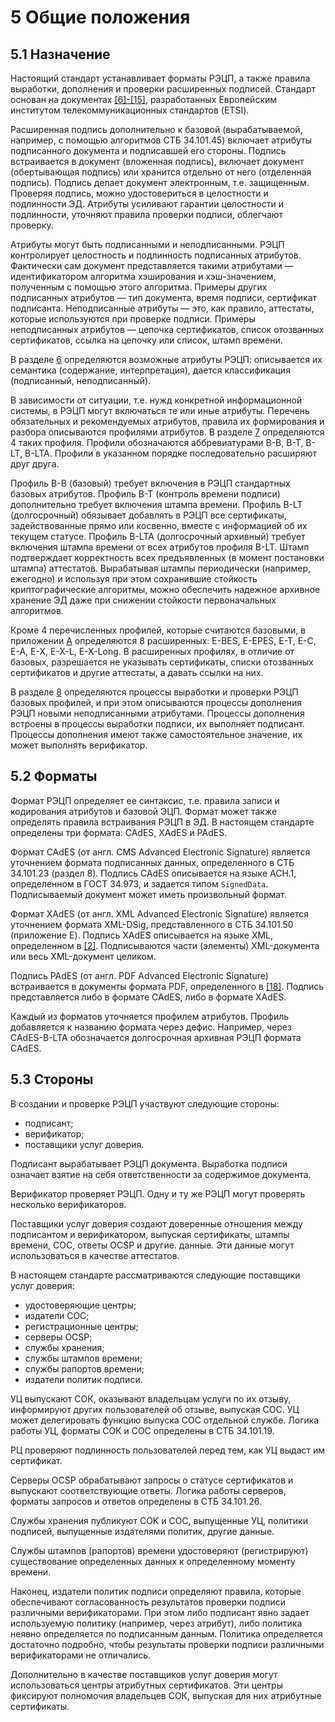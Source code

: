 # 5 <a name="Common"></a> Общие положения

## 5.1 <a name="Common1"></a>Назначение

Настоящий стандарт устанавливает форматы РЭЦП, а также правила выработки, 
дополнения и проверки расширенных подписей. Стандарт основан на документах 
[[6]-[15]](99Biblio.md#XADES1), разработанных Европейским институтом 
телекоммуникационных стандартов (ETSI).

Расширенная подпись дополнительно к базовой (вырабатываемой, например, с
помощью алгоритмов СТБ 34.101.45) включает атрибуты подписанного документа
и подписавшей его стороны. Подпись встраивается в документ (вложенная
подпись), включает документ (обертывающая подпись) или хранится отдельно от
него (отделенная подпись). Подпись делает документ электронным, т.е.
защищенным. Проверяя подпись, можно удостовериться в целостности и
подлинности ЭД. Атрибуты усиливают гарантии целостности и подлинности,
уточняют правила проверки подписи, облегчают проверку.

Атрибуты могут быть подписанными и неподписанными. РЭЦП контролирует
целостность и подлинность подписанных атрибутов. Фактически сам документ
представляется такими атрибутами — идентификатором алгоритма хэширования и
хэш-значением, полученным с помощью этого алгоритма. Примеры других
подписанных атрибутов — тип документа, время подписи, сертификат
подписанта. Неподписанные атрибуты — это, как правило, аттестаты, которые
используются при проверке подписи. Примеры неподписанных атрибутов —
цепочка сертификатов, список отозванных сертификатов, ссылка на цепочку или
список, штамп времени.

В разделе [6](06Attrs.md) определяются возможные атрибуты РЭЦП: 
описывается их семантика (содержание, интерпретация), дается классификация 
(подписанный, неподписанный).

В зависимости от ситуации, т.е. нужд конкретной информационной системы,
в РЭЦП могут включаться те или иные атрибуты. Перечень обязательных и 
рекомендуемых атрибутов, правила их формирования и разбора описываются 
профилями атрибутов. В разделе [7](07Profiles.md) определяются 4 таких профиля. 
Профили обозначаются аббревиатурами B-B, B-T, B-LT, B-LTA.
Профили в указанном порядке последовательно расширяют друг друга. 

Профиль B-B (базовый) требует включения в РЭЦП стандартных базовых
атрибутов. Профиль B-T (контроль времени подписи) дополнительно требует
включения штампа времени. Профиль B-LT (долгосрочный) обязывает добавлять в
РЭЦП все сертификаты, задействованные прямо или косвенно, вместе с
информацией об их текущем статусе. Профиль B-LTA (долгосрочный архивный)
требует включения штампа времени от всех атрибутов профиля B-LT. Штамп
подтверждает корректность всех предъявленных (в момент постановки штампа)
аттестатов. Вырабатывая штампы периодически (например, ежегодно) и
используя при этом сохранившие стойкость криптографические алгоритмы, можно
обеспечить надежное архивное хранение ЭД даже при снижении стойкости
первоначальных алгоритмов.

Кроме 4 перечисленных профилей, которые считаются базовыми, в приложении 
[A](91ProfilesEx.md) определяются 8 расширенных: E-BES, E-EPES, E-T, E-C, E-A, 
E-X, E-X-L, E-X-Long. В расширенных профилях, в отличие от базовых, разрешается 
не указывать сертификаты, списки отозванных сертификатов и другие аттестаты, 
а давать ссылки на них. 

В разделе [8](08Processes.md) определяются процессы выработки и проверки РЭЦП 
базовых профилей, и при этом описываются процессы дополнения РЭЦП новыми
неподписанными атрибутами. Процессы дополнения встроены в процессы
выработки подписи, их выполняет подписант. Процессы дополнения имеют также
самостоятельное значение, их может выполнять верификатор.

## 5.2 <a name="Common2"></a>Форматы

Формат РЭЦП определяет ее синтаксис, т.е. правила записи и кодирования
атрибутов и базовой ЭЦП. Формат может также определять правила встраивания
РЭЦП в ЭД. В настоящем стандарте определены три формата: CAdES, XAdES и
PAdES.

Формат CAdES (от англ. CMS Advanced Electronic Signature) является
уточнением формата подписанных данных, определенного в СТБ 34.101.23
(раздел 8). Подпись CAdES описывается на языке АСН.1, определенном 
в ГОСТ 34.973, и задается типом `SignedData`. Подписываемый документ
может иметь произвольный формат.

Формат XAdES (от англ. XML Advanced Electronic Signature) является
уточнением формата XML-DSig, представленного в СТБ 34.101.50 (приложение E).
Подпись XAdES описывается на языке XML, определенном в [[2]](99Biblio.md#XML). 
Подписываются части (элементы) XML-документа или весь XML-документ целиком.

Подпись PAdES (от англ. PDF Advanced Electronic Signature) встраивается в
документы формата PDF, определенного в [[18]](99Biblio.md#PDF). 
Подпись представляется либо в формате CAdES, либо в формате XAdES.

Каждый из форматов уточняется профилем атрибутов. Профиль добавляется к 
названию формата через дефис. Например, через CAdES-B-LTA обозначается 
долгосрочная архивная РЭЦП формата CAdES.

## 5.3 <a name="Common3"></a>Стороны

В создании и проверке РЭЦП участвуют следующие стороны:

- подписант;
- верификатор;
- поставщики услуг доверия.

Подписант вырабатывает РЭЦП документа. Выработка подписи означает взятие на себя
ответственности за содержимое документа.

Верификатор проверяет РЭЦП. Одну и ту же РЭЦП могут проверять несколько
верификаторов.

Поставщики услуг доверия создают доверенные отношения между подписантом и
верификатором, выпуская сертификаты, штампы времени, СОС, ответы OCSP и другие.
данные. Эти данные могут использоваться в качестве аттестатов.

В настоящем стандарте рассматриваются следующие поставщики услуг доверия: 

- удостоверяющие центры;
- издатели СОС;
- регистрационные центры;
- серверы OCSP;
- службы хранения;
- службы штампов времени;
- службы рапортов времени;
- издатели политик подписи.

УЦ выпускают СОК, оказывают владельцам услуги по их отзыву, информируют других
пользователей об отзыве, выпуская СОС. УЦ может делегировать функцию выпуска СОС
отдельной службе. Логика работы УЦ, форматы СОК и СОС определены в СТБ
34.101.19.

РЦ проверяют подлинность пользователей перед тем, как УЦ выдаст им сертификат.

Серверы OCSP обрабатывают запросы о статусе сертификатов и выпускают
соответствующие ответы. Логика работы серверов, форматы запросов и ответов
определены в СТБ 34.101.26.

Службы хранения публикуют СОK и СОС, выпущенные УЦ, политики подписей,
выпущенные издателями политик, другие данные.

Службы штампов (рапортов) времени удостоверяют (регистрируют) существование
определенных данных к определенному моменту времени.

Наконец, издатели политик подписи определяют правила, которые обеспечивают
согласованность результатов проверки подписи различными верификаторами. При этом
либо подписант явно задает используемую политику (например, через атрибут), либо
политика неявно определяется по подписанным данным. Политика определяется
достаточно подробно, чтобы результаты проверки подписи различными верификаторами
не отличались.

Дополнительно в качестве поставщиков услуг доверия могут использоваться центры
атрибутных сертификатов. Эти центры фиксируют полномочия владельцев СОК,
выпуская для них атрибутные сертификаты.

